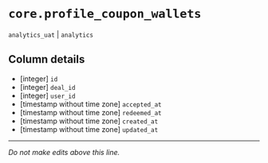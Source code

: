 # `core.profile_coupon_wallets`
`analytics_uat` | `analytics`

## Column details
* [integer]   `id`
* [integer]   `deal_id`
* [integer]   `user_id`
* [timestamp without time zone] `accepted_at`
* [timestamp without time zone] `redeemed_at`
* [timestamp without time zone] `created_at`
* [timestamp without time zone] `updated_at`

-------------------------------------------------------------------------------
*Do not make edits above this line.*
